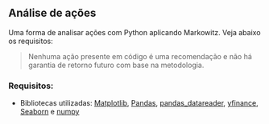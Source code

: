 ## Análise de ações 

Uma forma de analisar ações com Python aplicando Markowitz. Veja abaixo os requisitos:
>Nenhuma ação presente em código é uma recomendação e não há garantia de retorno futuro com base na metodologia.

### Requisitos:
* Bibliotecas utilizadas: [Matplotlib](https://matplotlib.org/), [Pandas](https://pandas.pydata.org/), [pandas_datareader](https://pandas-datareader.readthedocs.io/en/latest/), [yfinance](https://pypi.org/project/yfinance/), [Seaborn](https://seaborn.pydata.org/) e [numpy](https://numpy.org/)


